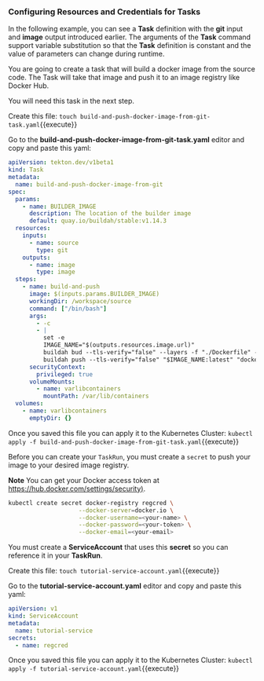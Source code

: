 ### Configuring Resources and Credentials for Tasks

In the following example, you can see a **Task** definition with the **git** input and **image** output
introduced earlier. The arguments of the **Task** command support variable substitution so that
the **Task** definition is constant and the value of parameters can change during runtime.

You are going to create a task that will build a docker image from the source code.
The Task will take that image and push it to an image registry like Docker Hub.

You will need this task in the next step.

Create this file:
`touch build-and-push-docker-image-from-git-task.yaml`{{execute}}

Go to the **build-and-push-docker-image-from-git-task.yaml** editor and copy and paste this yaml:

```yaml
apiVersion: tekton.dev/v1beta1
kind: Task
metadata:
  name: build-and-push-docker-image-from-git
spec:
  params:
    - name: BUILDER_IMAGE
      description: The location of the builder image
      default: quay.io/buildah/stable:v1.14.3
  resources:
    inputs:
      - name: source
        type: git
    outputs:
      - name: image
        type: image
  steps:
    - name: build-and-push
      image: $(inputs.params.BUILDER_IMAGE)
      workingDir: /workspace/source
      command: ["/bin/bash"]
      args:
        - -c
        - |
          set -e
          IMAGE_NAME="$(outputs.resources.image.url)"
          buildah bud --tls-verify="false" --layers -f "./Dockerfile" -t "$IMAGE_NAME:latest" .
          buildah push --tls-verify="false" "$IMAGE_NAME:latest" "docker://$IMAGE_NAME:latest"
      securityContext:
        privileged: true
      volumeMounts:
        - name: varlibcontainers
          mountPath: /var/lib/containers
  volumes:
    - name: varlibcontainers
      emptyDir: {}
```

Once you saved this file you can apply it to the Kubernetes Cluster:
`kubectl apply -f build-and-push-docker-image-from-git-task.yaml`{{execute}}

Before you can create your `TaskRun`, you must create a `secret` to push your image
to your desired image registry.

**Note** You can get your Docker access token at [https://hub.docker.com/settings/security)](https://hub.docker.com/settings/security).

```bash
kubectl create secret docker-registry regcred \
                    --docker-server=docker.io \
                    --docker-username=<your-name> \
                    --docker-password=<your-token> \
                    --docker-email=<your-email>
```

You must create a **ServiceAccount** that uses this **secret** so you can reference it in your **TaskRun**.

Create this file:
`touch tutorial-service-account.yaml`{{execute}}

Go to the **tutorial-service-account.yaml** editor and copy and paste this yaml:

```yaml
apiVersion: v1
kind: ServiceAccount
metadata:
  name: tutorial-service
secrets:
  - name: regcred
```

Once you saved this file you can apply it to the Kubernetes Cluster:
`kubectl apply -f tutorial-service-account.yaml`{{execute}}
